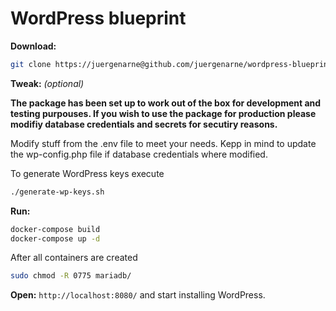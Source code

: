 # WordPress blueprint

**Download:**

```bash
git clone https://juergenarne@github.com/juergenarne/wordpress-blueprint.git wordpress
```

**Tweak:**
_(optional)_ 

__The package has been set up to work out of the box for development and testing purpouses. If you wish to use the package for production please modifiy database credentials and secrets for secutiry reasons.__ 

Modify stuff from the .env file to meet your needs.
Kepp in mind to update the wp-config.php file if database credentials where modified.

To generate WordPress keys execute

```bash
./generate-wp-keys.sh
```

**Run:**

```bash
docker-compose build
docker-compose up -d
````

After all containers are created
```bash
sudo chmod -R 0775 mariadb/
````

**Open:** `http://localhost:8080/` and start installing WordPress.
